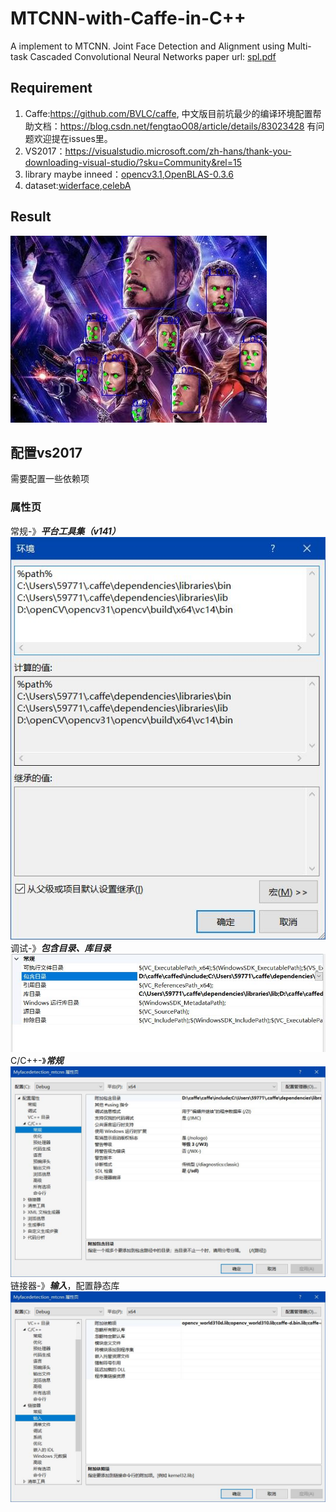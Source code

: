 # MTCNN-with-Caffe-in-C++
A implement to MTCNN.
Joint Face Detection and Alignment using Multi-task Cascaded Convolutional Neural Networks
paper url: [spl.pdf](https://github.com/happynear/MTCNN_face_detection_alignment/blob/master/paper/spl.pdf)

## Requirement
1. Caffe:https://github.com/BVLC/caffe, 中文版目前坑最少的编译环境配置帮助文档：https://blog.csdn.net/fengtaoO08/article/details/83023428 
    有问题欢迎提在issues里。
2. VS2017：https://visualstudio.microsoft.com/zh-hans/thank-you-downloading-visual-studio/?sku=Community&rel=15
3. library maybe inneed：[opencv3.1](https://github.com/opencv/opencv/archive/3.1.0.zip),[OpenBLAS-0.3.6](http://www.openblas.net/)
4. dataset:[widerface](http://shuoyang1213.me/WIDERFACE/),[celebA](http://mmlab.ie.cuhk.edu.hk/projects/CelebA.html)

## Result 
![MTCNN-facedetection](https://github.com/leonardozcm/MTCNN-with-Caffe/blob/master/Myfacedetection_mtcnn/image/0.jpg)

## 配置vs2017
需要配置一些依赖项

### 属性页
常规-》***平台工具集（v141）***
![常规](https://github.com/leonardozcm/MTCNN-with-Caffe/blob/master/Myfacedetection_mtcnn/image/vscompile01.jpg)
调试-》***包含目录、库目录***
![调试](https://github.com/leonardozcm/MTCNN-with-Caffe/blob/master/Myfacedetection_mtcnn/image/vscompile02.jpg)
C/C++-》***常规***
![C/C++](https://github.com/leonardozcm/MTCNN-with-Caffe/blob/master/Myfacedetection_mtcnn/image/vscompile03.jpg)
链接器-》***输入***，配置静态库
![链接器](https://github.com/leonardozcm/MTCNN-with-Caffe/blob/master/Myfacedetection_mtcnn/image/vscompile04.jpg)
